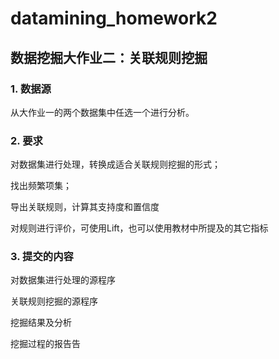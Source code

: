 # datamining_homework2

## 数据挖掘大作业二：关联规则挖掘

### 1. 数据源

从大作业一的两个数据集中任选一个进行分析。

### 2. 要求

对数据集进行处理，转换成适合关联规则挖掘的形式；

找出频繁项集；

导出关联规则，计算其支持度和置信度

对规则进行评价，可使用Lift，也可以使用教材中所提及的其它指标

###  3. 提交的内容

对数据集进行处理的源程序

关联规则挖掘的源程序

挖掘结果及分析

挖掘过程的报告告
